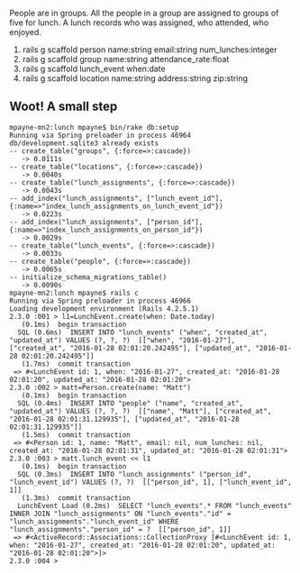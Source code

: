 

People are in groups.   All the people in a group are assigned to groups
of five for lunch.   A lunch records who was assigned, who attended, who enjoyed.

1. rails g scaffold person name:string email:string num_lunches:integer
1. rails g scaffold group name:string attendance_rate:float
1. rails g scaffold lunch_event when:date
1. rails g scaffold location name:string address:string zip:string

## Woot!  A small step

~~~~~~~~~~~~~~~
mpayne-mn2:lunch mpayne$ bin/rake db:setup
Running via Spring preloader in process 46964
db/development.sqlite3 already exists
-- create_table("groups", {:force=>:cascade})
   -> 0.0111s
-- create_table("locations", {:force=>:cascade})
   -> 0.0040s
-- create_table("lunch_assignments", {:force=>:cascade})
   -> 0.0043s
-- add_index("lunch_assignments", ["lunch_event_id"], {:name=>"index_lunch_assignments_on_lunch_event_id"})
   -> 0.0223s
-- add_index("lunch_assignments", ["person_id"], {:name=>"index_lunch_assignments_on_person_id"})
   -> 0.0029s
-- create_table("lunch_events", {:force=>:cascade})
   -> 0.0033s
-- create_table("people", {:force=>:cascade})
   -> 0.0065s
-- initialize_schema_migrations_table()
   -> 0.0090s
mpayne-mn2:lunch mpayne$ rails c
Running via Spring preloader in process 46966
Loading development environment (Rails 4.2.5.1)
2.3.0 :001 > l1=LunchEvent.create(when: Date.today)
   (0.1ms)  begin transaction
  SQL (0.6ms)  INSERT INTO "lunch_events" ("when", "created_at", "updated_at") VALUES (?, ?, ?)  [["when", "2016-01-27"], ["created_at", "2016-01-28 02:01:20.242495"], ["updated_at", "2016-01-28 02:01:20.242495"]]
   (1.7ms)  commit transaction
 => #<LunchEvent id: 1, when: "2016-01-27", created_at: "2016-01-28 02:01:20", updated_at: "2016-01-28 02:01:20">
2.3.0 :002 > matt=Person.create(name: "Matt")
   (0.1ms)  begin transaction
  SQL (0.4ms)  INSERT INTO "people" ("name", "created_at", "updated_at") VALUES (?, ?, ?)  [["name", "Matt"], ["created_at", "2016-01-28 02:01:31.129935"], ["updated_at", "2016-01-28 02:01:31.129935"]]
   (1.5ms)  commit transaction
 => #<Person id: 1, name: "Matt", email: nil, num_lunches: nil, created_at: "2016-01-28 02:01:31", updated_at: "2016-01-28 02:01:31">
2.3.0 :003 > matt.lunch_event << l1
   (0.1ms)  begin transaction
  SQL (0.3ms)  INSERT INTO "lunch_assignments" ("person_id", "lunch_event_id") VALUES (?, ?)  [["person_id", 1], ["lunch_event_id", 1]]
   (1.3ms)  commit transaction
  LunchEvent Load (0.2ms)  SELECT "lunch_events".* FROM "lunch_events" INNER JOIN "lunch_assignments" ON "lunch_events"."id" = "lunch_assignments"."lunch_event_id" WHERE "lunch_assignments"."person_id" = ?  [["person_id", 1]]
 => #<ActiveRecord::Associations::CollectionProxy [#<LunchEvent id: 1, when: "2016-01-27", created_at: "2016-01-28 02:01:20", updated_at: "2016-01-28 02:01:20">]>
2.3.0 :004 >
~~~~~~~~~~~~~~~
